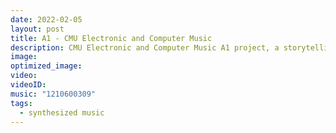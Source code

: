 ```yaml
---
date: 2022-02-05
layout: post
title: A1 - CMU Electronic and Computer Music
description: CMU Electronic and Computer Music A1 project, a storytelling music synthesized by Ableton Live 11 and Max. Farewell, sacrifice.
image:
optimized_image: 
video:
videoID:
music: "1210600309"
tags:
  - synthesized music
---
```

